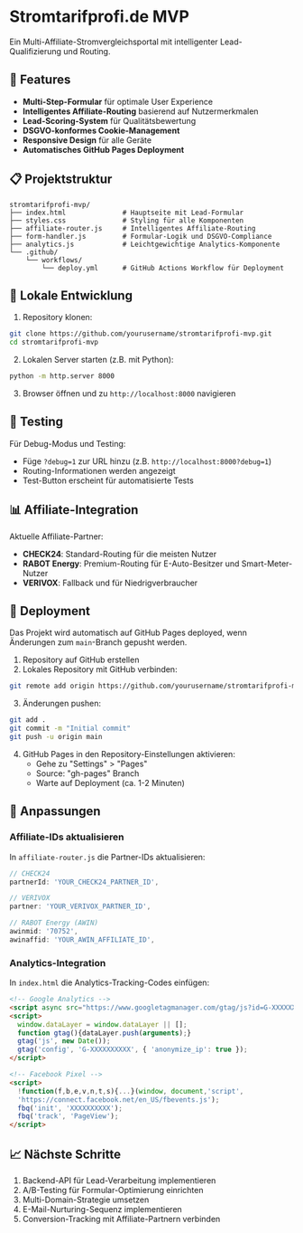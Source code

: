 # Stromtarifprofi.de MVP

Ein Multi-Affiliate-Stromvergleichsportal mit intelligenter Lead-Qualifizierung und Routing.

## 🚀 Features

- **Multi-Step-Formular** für optimale User Experience
- **Intelligentes Affiliate-Routing** basierend auf Nutzermerkmalen
- **Lead-Scoring-System** für Qualitätsbewertung
- **DSGVO-konformes Cookie-Management**
- **Responsive Design** für alle Geräte
- **Automatisches GitHub Pages Deployment**

## 📋 Projektstruktur

```
stromtarifprofi-mvp/
├── index.html              # Hauptseite mit Lead-Formular
├── styles.css              # Styling für alle Komponenten
├── affiliate-router.js     # Intelligentes Affiliate-Routing
├── form-handler.js         # Formular-Logik und DSGVO-Compliance
├── analytics.js            # Leichtgewichtige Analytics-Komponente
└── .github/
    └── workflows/
        └── deploy.yml      # GitHub Actions Workflow für Deployment
```

## 🔧 Lokale Entwicklung

1. Repository klonen:
```bash
git clone https://github.com/yourusername/stromtarifprofi-mvp.git
cd stromtarifprofi-mvp
```

2. Lokalen Server starten (z.B. mit Python):
```bash
python -m http.server 8000
```

3. Browser öffnen und zu `http://localhost:8000` navigieren

## 🧪 Testing

Für Debug-Modus und Testing:
- Füge `?debug=1` zur URL hinzu (z.B. `http://localhost:8000?debug=1`)
- Routing-Informationen werden angezeigt
- Test-Button erscheint für automatisierte Tests

## 📊 Affiliate-Integration

Aktuelle Affiliate-Partner:
- **CHECK24**: Standard-Routing für die meisten Nutzer
- **RABOT Energy**: Premium-Routing für E-Auto-Besitzer und Smart-Meter-Nutzer
- **VERIVOX**: Fallback und für Niedrigverbraucher

## 🚀 Deployment

Das Projekt wird automatisch auf GitHub Pages deployed, wenn Änderungen zum `main`-Branch gepusht werden.

1. Repository auf GitHub erstellen
2. Lokales Repository mit GitHub verbinden:
```bash
git remote add origin https://github.com/yourusername/stromtarifprofi-mvp.git
```

3. Änderungen pushen:
```bash
git add .
git commit -m "Initial commit"
git push -u origin main
```

4. GitHub Pages in den Repository-Einstellungen aktivieren:
   - Gehe zu "Settings" > "Pages"
   - Source: "gh-pages" Branch
   - Warte auf Deployment (ca. 1-2 Minuten)

## 📝 Anpassungen

### Affiliate-IDs aktualisieren

In `affiliate-router.js` die Partner-IDs aktualisieren:
```javascript
// CHECK24
partnerId: 'YOUR_CHECK24_PARTNER_ID',

// VERIVOX
partner: 'YOUR_VERIVOX_PARTNER_ID',

// RABOT Energy (AWIN)
awinmid: '70752',
awinaffid: 'YOUR_AWIN_AFFILIATE_ID',
```

### Analytics-Integration

In `index.html` die Analytics-Tracking-Codes einfügen:
```html
<!-- Google Analytics -->
<script async src="https://www.googletagmanager.com/gtag/js?id=G-XXXXXXXXXX"></script>
<script>
  window.dataLayer = window.dataLayer || [];
  function gtag(){dataLayer.push(arguments);}
  gtag('js', new Date());
  gtag('config', 'G-XXXXXXXXXX', { 'anonymize_ip': true });
</script>

<!-- Facebook Pixel -->
<script>
  !function(f,b,e,v,n,t,s){...}(window, document,'script',
  'https://connect.facebook.net/en_US/fbevents.js');
  fbq('init', 'XXXXXXXXXX');
  fbq('track', 'PageView');
</script>
```

## 📈 Nächste Schritte

1. Backend-API für Lead-Verarbeitung implementieren
2. A/B-Testing für Formular-Optimierung einrichten
3. Multi-Domain-Strategie umsetzen
4. E-Mail-Nurturing-Sequenz implementieren
5. Conversion-Tracking mit Affiliate-Partnern verbinden

